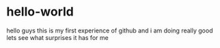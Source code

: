 # hello-world
hello guys
this is my first experience of github and i am doing really good
lets see what surprises it has for me
